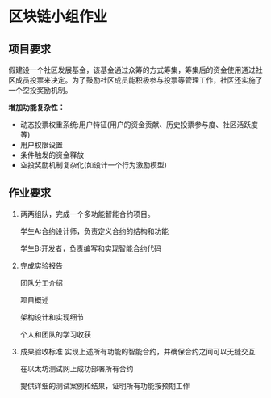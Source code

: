 # 区块链小组作业

## 项目要求

假建设一个社区发展基金，该基金通过众筹的方式筹集，筹集后的资金使用通过社区成员投票来决定。为了鼓励社区成员能积极参与投票等管理工作，社区还实施了一个空投奖励机制。

**增加功能复杂性：**

- 动态投票权重系统:用户特征(用户的资金贡献、历史投票参与度、社区活跃度等)
- 用户权限设置
- 条件触发的资金释放
- 空投奖励机制复杂化(如设计一个行为激励模型)

## 作业要求

1. 两两组队，完成一个多功能智能合约项目。

   学生A:合约设计师，负责定义合约的结构和功能

   学生B:开发者，负责编写和实现智能合约代码

2. 完成实验报告

   团队分工介绍

   项目概述

   架构设计和实现细节

   个人和团队的学习收获

3. 成果验收标准
   实现上述所有功能的智能合约，并确保合约之间可以无缝交互

   在以太坊测试网上成功部署所有合约

   提供详细的测试案例和结果，证明所有功能按预期工作
